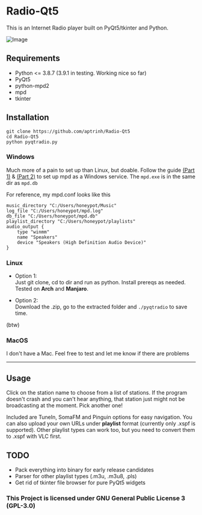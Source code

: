 # Radio-Qt5
This is an Internet Radio player built on PyQt5/tkinter and Python.

![Image](https://imgur.com/KbxW9Qt.png)

## Requirements
- Python <= 3.8.7 (3.9.1 in testing. Working nice so far)
- PyQt5
- python-mpd2
- mpd
- tkinter

## Installation
``` 
git clone https://github.com/aptrinh/Radio-Qt5
cd Radio-Qt5 
python pyqtradio.py
```
### **Windows**
Much more of a pain to set up than Linux, but doable. Follow the guide [(Part 1)](https://www.daangemist.nl/2012/11/16/installing-mpd-on-windows) & [(Part 2)](https://www.daangemist.nl/2012/11/26/run-mpd-as-windows-service) to set up mpd as a Windows service. The ```mpd.exe``` is in the same dir as ```mpd.db```

For reference, my mpd.conf looks like this 
```
music_directory "C:/Users/honeypot/Music"
log_file "C:/Users/honeypot/mpd.log"
db_file "C:/Users/honeypot/mpd.db"
playlist_directory "C:/Users/honeypot/playlists"
audio_output {
    type "winmm"
    name "Speakers"
    device "Speakers (High Definition Audio Device)"
}
```

### **Linux**

- Option 1:  
Just git clone, cd to dir and run as python. Install prereqs as needed. Tested on **Arch** and **Manjaro**.

- Option 2:  
Download the .zip, go to the extracted folder and ```./pyqtradio``` to save time.

(btw)

### **MacOS**
I don't have a Mac. Feel free to test and let me know if there are problems

----

## Usage
Click on the station name to choose from a list of stations. If the program doesn't crash and you can't hear anything, that station just might not be broadcasting at the moment. Pick another one!

Included are TuneIn, SomaFM and Pinguin options for easy navigation. You can also upload your own URLs under **playlist** format (currently only .xspf is supported). Other playlist types can work too, but you need to convert them to .xspf with VLC first.

## TODO
- Pack everything into binary for early release candidates
- Parser for other playlist types (.m3u, .m3u8, .pls)
- Get rid of tkinter file browser for pure PyQt5 widgets


### This Project is licensed under GNU General Public License 3 (GPL-3.0)

